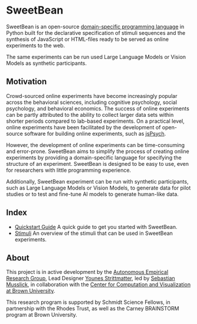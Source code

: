 # SweetBean

SweetBean is an
open-source [domain-specific programming language](https://en.wikipedia.org/wiki/Domain-specific_language) in Python
built for the declarative specification of stimuli sequences and the synthesis of JavaScript or HTML-files ready to be
served as online experiments to the web.

The same experiments can be run used Large Language Models or Vision Models as synthetic participants.

## Motivation

Crowd-sourced online experiments have become increasingly popular across the behavioral sciences, including cognitive
psychology, social psychology, and behavioral economics. The success of online experiments can be partly attributed to
the ability to collect larger data sets within shorter periods compared to lab-based experiments. On a practical level,
online experiments have been facilitated by the development of open-source software for building online experiments,
such as [jsPsych](https://www.jspsych.org/7.3/).

However, the development of online experiments can be time-consuming and error-prone. SweetBean aims to simplify the
process of creating online experiments by providing a domain-specific language for specifying the structure of an
experiment. SweetBean is designed to be easy to use, even for researchers with little programming experience.

Additionally, SweetBean experiment can be run with synthetic participants, such as Large Language Models or
Vision Models, to generate data for pilot studies or to test and fine-tune AI models to generate human-like data.

## Index


- [Quickstart Guide](Quickstart%20Guide/index.md) A quick guide to get you started with SweetBean.
- [Stimuli](Stimuli/index.md) An overview of the stimuli that can be used in SweetBean experiments.

## About

This project is in active development by
the [Autonomous Empirical Research Group](https://musslick.github.io/AER_website/Research.html), Lead
Designer [Younes Strittmatter](https://younesstrittmatter.github.io/), led
by [Sebastian Musslick](https://smusslick.com), in collaboration with
the [Center for Computation and Visualization at Brown University](https://ccv.brown.edu).

This research program is supported by Schmidt Science Fellows, in partnership with the Rhodes Trust, as well as the
Carney BRAINSTORM program at Brown University.

